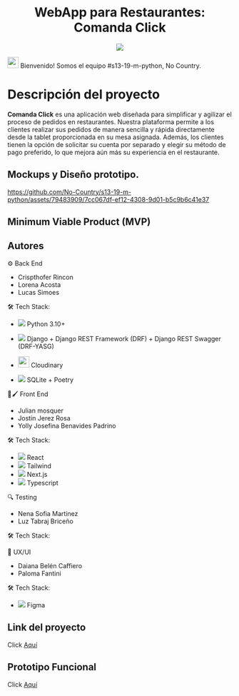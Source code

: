 <h1 align = "center">WebApp para Restaurantes: Comanda Click</h1>
<p align="center">
<img src="https://github.com/No-Country/c-14-31-n-java-react/assets/79483909/26f4e12a-1600-4f55-84fc-e026144f3f1c" style="max-width: 100%; display: inline-block;"/>
</p>

<img src="https://github.com/No-Country/s13-19-m-python/assets/79483909/d88e1355-cfc0-4c46-9dfb-ef369ed3bba6" width="25" height="25"> Bienvenido! Somos el equipo #s13-19-m-python, No Country. 
# Descripción del proyecto 
**Comanda Click** es una aplicación web diseñada para simplificar y agilizar el proceso de pedidos en restaurantes. Nuestra plataforma permite a los clientes realizar sus pedidos de manera sencilla y rápida directamente desde la tablet proporcionada en su mesa asignada. Además, los clientes tienen la opción de solicitar su cuenta por separado y elegir su método de pago preferido, lo que mejora aún más su experiencia en el restaurante.

## Mockups y Diseño prototipo.
https://github.com/No-Country/s13-19-m-python/assets/79483909/7cc067df-ef12-4308-9d01-b5c9b6c41e37



## Minimum Viable Product (MVP)

## **Autores**

⚙️ Back End
+ Crispthofer Rincon 
+ Lorena Acosta
+ Lucas Simoes
  
🛠️ Tech Stack:

+ <img src="https://github.com/No-Country/s13-19-m-python/assets/79483909/de25318b-23ef-41b8-8628-6cad0cc25c34"> Python 3.10+ 

+ <img src="https://github.com/No-Country/s13-19-m-python/assets/79483909/c6d479d7-609d-493c-8217-2c5b687b0e16"> Django + Django REST Framework (DRF) + Django REST Swagger (DRF-YASG)

+ <img src="https://github.com/No-Country/s13-19-m-python/assets/79483909/c80ce30a-728a-4e47-bed5-cebe4accc655" width="25" height="25"> Cloudinary

+ <img src="https://github.com/No-Country/s13-19-m-python/assets/79483909/8d9865d4-f19e-426d-8b78-dd78de00bdc4"> SQLite + Poetry

🎨🖌️ Front End
+ Julian mosquer 
+ Jostin Jerez Rosa 
+ Yolly Josefina Benavides Padrino
  
🛠️ Tech Stack:
+ <img src="https://github.com/No-Country/s13-19-m-python/assets/79483909/f820d238-a451-4dee-8287-5aabd69a6996"> React
+ <img src="https://github.com/No-Country/s13-19-m-python/assets/79483909/ec883823-7d48-4628-8db6-9bdaa25cdc14"> Tailwind
+ <img src="https://github.com/No-Country/s13-19-m-python/assets/79483909/ed30dc8f-b351-4c0f-9f8d-f774ffe0e1cf"> Next.js
+ <img src="https://github.com/No-Country/s13-19-m-python/assets/79483909/32f46036-d41a-484d-8267-9b8d79175d14"> Typescript
  
🔍 Testing
+ Nena Sofia Martinez 
+ Luz  Tabraj Briceño
  
🛠️ Tech Stack:

🎨 UX/UI
+ Daiana Belén Caffiero 
+ Paloma Fantini
  
🛠️ Tech Stack:
+ <img src="https://github.com/No-Country/s13-19-m-python/assets/79483909/c41dd1bd-74ee-46f6-849e-ce1aa3a1cd68"> Figma

## Link del proyecto

Click [Aquí](https://frontend-simu-restaurante.vercel.app/)

## **Prototipo Funcional**

Click [Aquí](https://www.figma.com/proto/TM4OkuLCpHiDfDZz4GGIey/NoCountry?page-id=107%3A1102&type=design&node-id=433-2121&viewport=6246%2C-7459%2C0.5&t=xeP4oOxvluuHQzXZ-1&scaling=scale-down&starting-point-node-id=384%3A3129&mode=design)


